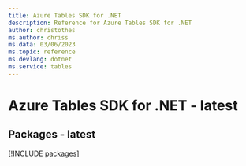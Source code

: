 ```yaml
---
title: Azure Tables SDK for .NET
description: Reference for Azure Tables SDK for .NET
author: christothes
ms.author: chriss
ms.data: 03/06/2023
ms.topic: reference
ms.devlang: dotnet
ms.service: tables
---
```

# Azure Tables SDK for .NET - latest
## Packages - latest
[!INCLUDE [packages](tables-index.md)]